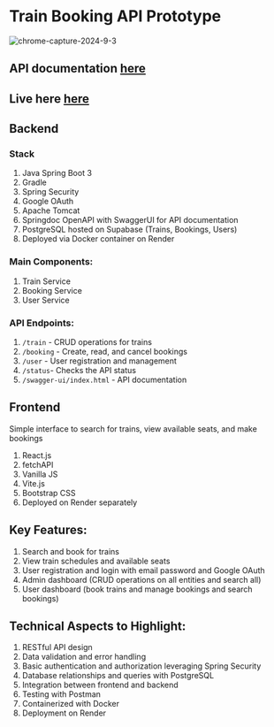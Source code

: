 # Train Booking API Prototype
![chrome-capture-2024-9-3](https://github.com/user-attachments/assets/302373ce-6a1c-4938-89d5-9e1ba6c5d4c9)

## API documentation [here](https://traindemo-latest.onrender.com/api/v1/swagger-ui/index.html)
## Live here [here](https://train-booking-api-tid5.onrender.com/)

## Backend
### Stack
1. Java Spring Boot 3
2. Gradle
3. Spring Security
4. Google OAuth
5. Apache Tomcat
6. Springdoc OpenAPI with SwaggerUI for API documentation
7. PostgreSQL hosted on Supabase (Trains, Bookings, Users)
8. Deployed via Docker container on Render

### Main Components:
1. Train Service
3. Booking Service
4. User Service

### API Endpoints:
1. `/train` - CRUD operations for trains
3. `/booking` - Create, read, and cancel bookings
4. `/user` - User registration and management
5. `/status`- Checks the API status
6. `/swagger-ui/index.html` - API documentation

## Frontend
Simple interface to search for trains, view available seats, and make bookings
1. React.js
2. fetchAPI
2. Vanilla JS
3. Vite.js
4. Bootstrap CSS
5. Deployed on Render separately

## Key Features:
1. Search and book for trains
2. View train schedules and available seats
4. User registration and login with email password and Google OAuth
5. Admin dashboard (CRUD operations on all entities and search all)
6. User dashboard (book trains and manage bookings and search bookings)

## Technical Aspects to Highlight:
1. RESTful API design
2. Data validation and error handling
3. Basic authentication and authorization leveraging Spring Security
4. Database relationships and queries with PostgreSQL
5. Integration between frontend and backend
6. Testing with Postman 
7. Containerized with Docker 
8. Deployment on Render
